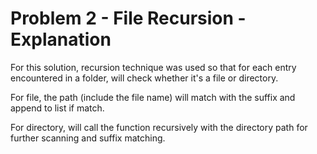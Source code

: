 # Problem 2 - File Recursion - Explanation

For this solution, recursion technique was used so that for each entry encountered in a folder, will check whether it's a file or directory.

For file, the path (include the file name) will match with the suffix and append to list if match.

For directory, will call the function recursively with the directory path for further scanning and suffix matching.
